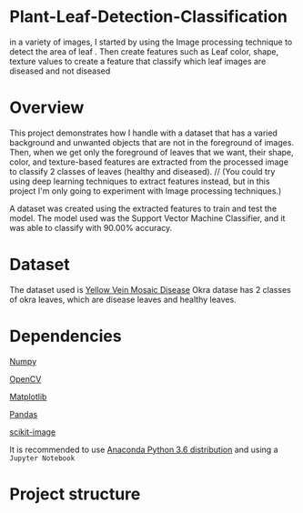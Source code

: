 # Plant-Leaf-Detection-Classification
 in a variety of images, I started by using the Image processing technique to detect the area of leaf . Then create features such as Leaf color, shape, texture values ​​to create a feature that classify which leaf images are diseased and not diseased

# Overview
 This project demonstrates how I handle with a dataset that has a varied background and unwanted objects that are not in the foreground of images. Then, when we get only the foreground of leaves that we want, their shape, color, and texture-based features are extracted from the processed image to classify 2 classes of leaves (healthy and diseased).
 //
(You could try using deep learning techniques to extract features instead, but in this project I'm only going to experiment with Image processing techniques.)

 A dataset was created using the extracted features to train and test the model. The model used was the Support Vector Machine Classifier, and it was able to classify with 90.00% accuracy.
 
 # Dataset
 The dataset used is [Yellow Vein Mosaic Disease](https://www.kaggle.com/manojgadde/yellow-vein-mosaic-disease) Okra datase has 2 classes of okra leaves, which are disease leaves and healthy leaves.
 
 # Dependencies
[Numpy](https://numpy.org/)

[OpenCV](https://opencv.org/)

[Matplotlib](https://matplotlib.org/)

[Pandas](https://pandas.pydata.org/)

[scikit-image](https://scikit-image.org/)

It is recommended to use [Anaconda Python 3.6 distribution](https://www.anaconda.com/) and using a `Jupyter Notebook`

# Project structure

